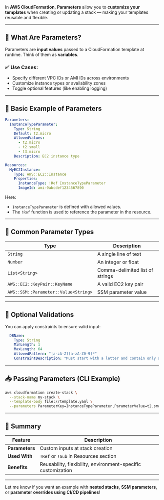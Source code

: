 In **AWS CloudFormation**, **Parameters** allow you to **customize your templates** when creating or updating a stack — making your templates reusable and flexible.

---

## 🧾 What Are Parameters?

Parameters are **input values** passed to a CloudFormation template at runtime. Think of them as **variables**.

### ✅ Use Cases:

* Specify different VPC IDs or AMI IDs across environments
* Customize instance types or availability zones
* Toggle optional features (like enabling logging)

---

## 🧩 Basic Example of Parameters

```yaml
Parameters:
  InstanceTypeParameter:
    Type: String
    Default: t2.micro
    AllowedValues:
      - t2.micro
      - t2.small
      - t3.micro
    Description: EC2 instance type

Resources:
  MyEC2Instance:
    Type: AWS::EC2::Instance
    Properties:
      InstanceType: !Ref InstanceTypeParameter
      ImageId: ami-0abcdef1234567890
```

Here:

* `InstanceTypeParameter` is defined with allowed values.
* The `!Ref` function is used to reference the parameter in the resource.

---

## 🔑 Common Parameter Types

| Type                                 | Description                     |
| ------------------------------------ | ------------------------------- |
| `String`                             | A single line of text           |
| `Number`                             | An integer or float             |
| `List<String>`                       | Comma-delimited list of strings |
| `AWS::EC2::KeyPair::KeyName`         | A valid EC2 key pair            |
| `AWS::SSM::Parameter::Value<String>` | SSM parameter value             |

---

## 🛑 Optional Validations

You can apply constraints to ensure valid input:

```yaml
  DBName:
    Type: String
    MinLength: 1
    MaxLength: 64
    AllowedPattern: "[a-zA-Z][a-zA-Z0-9]*"
    ConstraintDescription: "Must start with a letter and contain only alphanumeric characters."
```

---

## 📥 Passing Parameters (CLI Example)

```bash
aws cloudformation create-stack \
  --stack-name my-stack \
  --template-body file://template.yaml \
  --parameters ParameterKey=InstanceTypeParameter,ParameterValue=t2.small
```

---

## 📌 Summary

| Feature        | Description                                                  |
| -------------- | ------------------------------------------------------------ |
| **Parameters** | Custom inputs at stack creation                              |
| **Used With**  | `!Ref` or `!Sub` in Resources section                        |
| **Benefits**   | Reusability, flexibility, environment-specific customization |

---

Let me know if you want an example with **nested stacks**, **SSM parameters**, or **parameter overrides using CI/CD pipelines**!
